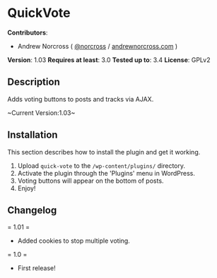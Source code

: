 # QuickVote

**Contributors**:

* Andrew Norcross ( [@norcross](http://twitter.com/norcross ) / [andrewnorcross.com](http://andrewnorcross.com/) )

**Version**: 1.03
**Requires at least**: 3.0
**Tested up to**: 3.4
**License**: GPLv2  

## Description
Adds voting buttons to posts and tracks via AJAX. 

~Current Version:1.03~

## Installation

This section describes how to install the plugin and get it working.

1. Upload `quick-vote` to the `/wp-content/plugins/` directory.
2. Activate the plugin through the 'Plugins' menu in WordPress.
3. Voting buttons will appear on the bottom of posts.
4. Enjoy!

## Changelog

= 1.01 =
* Added cookies to stop multiple voting.

= 1.0 =
* First release!

